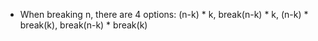 - When breaking n, there are 4 options: (n-k) * k, break(n-k) * k, (n-k) * break(k), break(n-k) * break(k)